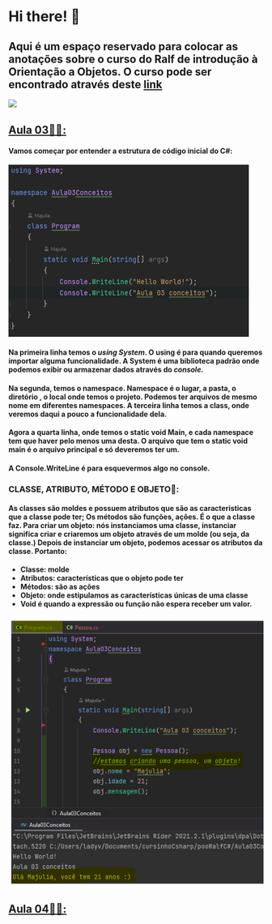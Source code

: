 # Hi there! 👻

## Aqui é um espaço reservado para colocar as anotações sobre o curso do Ralf de introdução à Orientação a Objetos. O curso pode ser encontrado através deste [link](https://youtube.com/playlist?list=PLWXw8Gu52TRKlAqSfkdhSTPtAfAcYko5E)

![](https://media2.giphy.com/media/5jYt43Rzz83SeKR4oU/giphy.gif?cid=790b7611989eed76045fab8f87de7f194f5d0b1f06c52601&rid=giphy.gif&ct=g)



## <u>Aula 03🐱‍🏍:</u>

#### Vamos começar por entender a estrutura de código inicial do C#:



![](https://github.com/majuliah/introPOOralf/blob/main/img/print1.png?raw=true)

#### Na primeira linha temos o ***using System***. O using é para quando queremos importar alguma **funcionalidade**. A System é uma biblioteca padrão onde podemos exibir ou armazenar dados através do *console.* 

#### Na segunda, temos o namespace. Namespace é o lugar, a pasta, o diretório , o local onde temos o projeto. Podemos ter arquivos de mesmo nome em diferentes namespaces. A terceira linha temos a class, onde veremos daqui a pouco a funcionalidade dela.

#### Agora a quarta linha, onde temos o static void Main, e cada namespace tem que haver pelo menos uma desta. O arquivo que tem o static void main é o arquivo principal e só deveremos ter um.

#### A Console.WriteLine é para esquevermos algo no console. 

### CLASSE, ATRIBUTO, MÉTODO E OBJETO🐣:

#### As classes são moldes e possuem atributos que são as caracteristicas que a classe pode ter;  Os métodos são funções, ações. É o que a classe faz. Para criar um objeto: nós instanciamos uma classe, instanciar significa criar e criaremos um objeto através de um molde (ou seja, da classe.) Depois de instanciar um objeto, podemos acessar os atributos da classe.  Portanto:

- **Classe: molde**
- **Atributos: características que o objeto pode ter**
- **Métodos: são as ações**
- **Objeto: onde estipulamos as características únicas de uma classe**
- **Void é quando a expressão ou função não espera receber um valor.**

![](https://github.com/majuliah/introPOOralf/blob/main/img/print2.png?raw=true)

## <u>Aula 04🐱‍🏍:</u>

























































 

